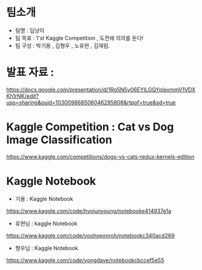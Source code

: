 # 팀소개
 - 팀명 : 딥냥이
 - 팀 목표 : 1'st Kaggle Competition  , 도전에 의의를 둔다!
 - 팀 구성 : 박기용 , 김형우 , 노유현 , 김재림.

# 발표 자료 : 
 https://docs.google.com/presentation/d/1Rg5N5y06EYILGQYplexmmV1VDXKh1rNK/edit?usp=sharing&ouid=103009868506046295808&rtpof=true&sd=true

# Kaggle Competition : Cat vs Dog Image Classification 
 https://www.kaggle.com/competitions/dogs-vs-cats-redux-kernels-edition

# Kaggle Notebook

- 기용 : Kaggle Notebook

https://www.kaggle.com/code/hyojunyoung/notebooke414937e1a

- 유현님 : kaggle Notebook  

https://www.kaggle.com/code/yoohyeonroh/notebookc340acd269

- 형우님 : Kaggle Notebook

https://www.kaggle.com/code/yongdave/notebookcbccef5e55


